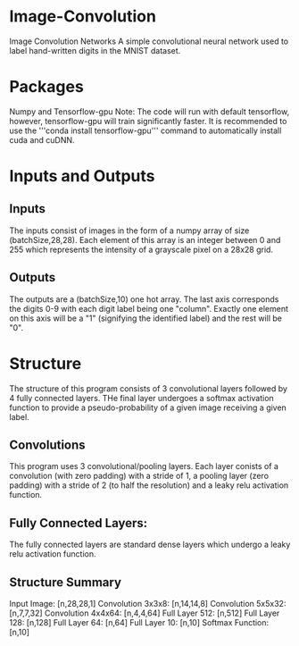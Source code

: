 # Image-Convolution
Image Convolution Networks
A simple convolutional neural network used to label hand-written digits in the MNIST dataset.

# Packages 
Numpy and Tensorflow-gpu
Note: The code will run with default tensorflow, however, tensorflow-gpu will train significantly faster. It is recommended to use the '''conda install tensorflow-gpu''' command to automatically install cuda and cuDNN.

# Inputs and Outputs

## Inputs
The inputs consist of images in the form of a numpy array of size (batchSize,28,28). Each element of this array is an integer between 0 and 255 which represents the intensity of a grayscale pixel on a 28x28 grid.  

## Outputs
The outputs are a (batchSize,10) one hot array. The last axis corresponds the digits 0-9 with each digit label being one "column". Exactly one element on this axis will be a "1" (signifying the identified label) and the rest will be "0".

# Structure
The structure of this program consists of 3 convolutional layers followed by 4 fully connected layers. THe final layer undergoes a softmax activation function to provide a pseudo-probability of a given image receiving a given label.

## Convolutions
This program uses 3 convolutional/pooling layers. Each layer conists of a convolution (with zero padding) with a stride of 1, a pooling layer (zero padding) with a stride of 2 (to half the resolution) and a leaky relu activation function.  

## Fully Connected Layers:
The fully connected layers are standard dense layers which undergo a leaky relu activation function. 

## Structure Summary

Input Image:        [n,28,28,1]
Convolution 3x3x8:  [n,14,14,8]
Convolution 5x5x32: [n,7,7,32]
Convolution 4x4x64: [n,4,4,64]
Full Layer 512:     [n,512]
Full Layer 128:     [n,128]
Full Layer 64:      [n,64]
Full Layer 10:      [n,10]
Softmax Function:   [n,10]

